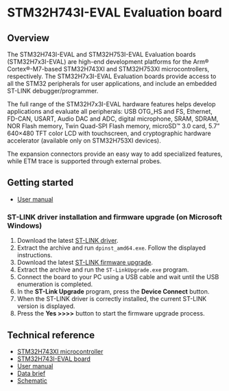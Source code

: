 # STM32H743I-EVAL Evaluation board

## Overview

The STM32H743I-EVAL and STM32H753I-EVAL Evaluation boards (STM32H7x3I-EVAL) are high-end development platforms for the Arm® Cortex®-M7-based STM32H743XI and STM32H753XI microcontrollers, respectively. The STM32H7x3I-EVAL Evaluation boards provide access to all the STM32 peripherals for user applications, and include an embedded ST-LINK debugger/programmer.

The full range of the STM32H7x3I-EVAL hardware features helps develop applications and evaluate all peripherals: USB OTG_HS and FS, Ethernet, FD-CAN, USART, Audio DAC and ADC, digital microphone, SRAM, SDRAM, NOR Flash memory, Twin Quad-SPI Flash memory, microSD™ 3.0 card, 5.7” 640×480 TFT color LCD with touchscreen, and cryptographic hardware accelerator (available only on STM32H753XI devices).

The expansion connectors provide an easy way to add specialized features, while ETM trace is supported through external probes.

## Getting started

- [User manual](https://www.st.com/resource/en/user_manual/um2198-evaluation-boards-with-stm32h743xi-and-stm32h753xi-mcus-stmicroelectronics.pdf)

### ST-LINK driver installation and firmware upgrade (on Microsoft Windows)

1. Download the latest [ST-LINK driver](https://www.st.com/en/development-tools/stsw-link009.html).
2. Extract the archive and run `dpinst_amd64.exe`. Follow the displayed instructions.
3. Download the latest [ST-LINK firmware upgrade](https://www.st.com/en/development-tools/stsw-link007.html).
4. Extract the archive and run the `ST-LinkUpgrade.exe` program.
5. Connect the board to your PC using a USB cable and wait until the USB enumeration is completed.
6. In the **ST-Link Upgrade** program, press the **Device Connect** button.
7. When the ST-LINK driver is correctly installed, the current ST-LINK version is displayed.
8. Press the **Yes >>>>** button to start the firmware upgrade process.

## Technical reference

- [STM32H743XI microcontroller](https://www.st.com/en/microcontrollers-microprocessors/stm32h743xi.html)
- [STM32H743I-EVAL board](https://www.st.com/en/evaluation-tools/stm32h743i-eval.html)
- [User manual](https://www.st.com/resource/en/user_manual/um2198-evaluation-boards-with-stm32h743xi-and-stm32h753xi-mcus-stmicroelectronics.pdf)
- [Data brief](https://www.st.com/resource/en/data_brief/stm32h743i-eval.pdf)
- [Schematic](https://www.st.com/resource/en/schematic_pack/mb1246-b0x_schematic.pdf)

